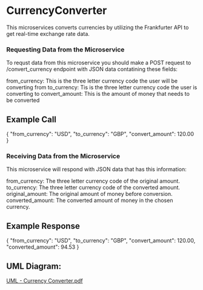 # CurrencyConverter

This microservices converts currencies by utilizing the Frankfurter API to get real-time exchange rate data.

### Requesting Data from the Microservice

To requst data from this microservice you should make a POST request to /convert_currency endpoint with JSON data contatining these fields:

from_currency: This is the three letter currency code the user will be converting from
to_currency: Tis is the three letter currency code the user is converting to
convert_amount: This is the amount of money that needs to be converted

## Example Call

 {
    "from_currency": "USD",
    "to_currency": "GBP",
    "convert_amount": 120.00
  }

### Receiving Data from the Microservice

This microservice will respond with JSON data that has this information:

from_currency: The three letter currency code of the original amount.
to_currency: The three letter currency code of the converted amount.
original_amount: The original amount of money before conversion.
converted_amount: The converted amount of money in the chosen currency.

## Example Response

 {
    "from_currency": "USD",
    "to_currency": "GBP",
    "convert_amount": 120.00,
    "converted_amount": 94.53
  }

## UML Diagram:
 
[UML - Currency Converter.pdf](https://github.com/devrilynn/CurrencyConverter/files/14410813/UML.-.Currency.Converter.pdf)

